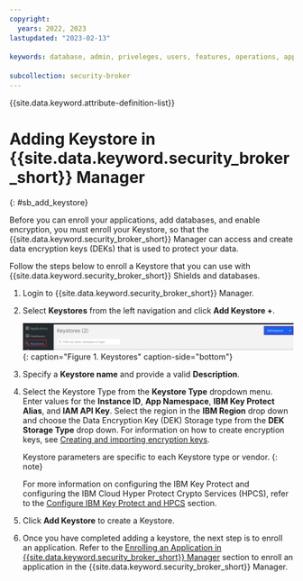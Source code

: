 ```yaml
---
copyright:
  years: 2022, 2023
lastupdated: "2023-02-13"

keywords: database, admin, priveleges, users, features, operations, application

subcollection: security-broker
---
```


{{site.data.keyword.attribute-definition-list}}

# Adding Keystore in {{site.data.keyword.security_broker_short}} Manager
{: #sb_add_keystore}

Before you can enroll your applications, add databases, and enable encryption, you must enroll your Keystore, so that the {{site.data.keyword.security_broker_short}} Manager can access and create data encryption keys (DEKs) that is used to protect your data. 
    
Follow the steps below to enroll a Keystore that you can use with {{site.data.keyword.security_broker_short}} Shields and databases.

1. Login to {{site.data.keyword.security_broker_short}} Manager.

2. Select **Keystores** from the left navigation and click **Add Keystore +**.

   ![Keystores](../images/keystore.svg){: caption="Figure 1. Keystores" caption-side="bottom"}

3. Specify a **Keystore name** and provide a valid **Description**.

4. Select the Keystore Type from the **Keystore Type** dropdown menu. 
    Enter values for the **Instance ID**, **App Namespace**, **IBM Key Protect Alias**, and **IAM API Key**. Select the region in the **IBM Region** drop down and choose the Data
    Encryption Key (DEK) Storage type from the **DEK Storage Type** drop down. For information on how to create encryption keys, see [Creating and importing encryption
    keys](https://cloud.ibm.com/docs/key-protect?topic=key-protect-tutorial-import-keys).

   Keystore parameters are specific to each Keystore type or vendor. 
   {: note}

   For more information on configuring the IBM Key Protect and configuring the IBM Cloud Hyper Protect Crypto Services (HPCS), refer to the [Configure IBM Key Protect and HPCS](/docs/security-broker?topic=security-broker-sb_configure_Keyprotect) section.

5. Click **Add Keystore** to create a Keystore.

6. Once you have completed adding a keystore, the next step is to enroll an application. Refer to the [Enrolling an Application in {{site.data.keyword.security_broker_short}} Manager](/docs/security-broker?topic=security-broker-sb_enroll_app) section to enroll an application in the {{site.data.keyword.security_broker_short}} Manager.


